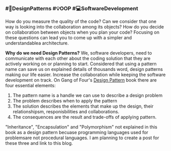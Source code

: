 ### #🧭DesignPatterns #💡OOP #💻SoftwareDevelopment

How do you measure the quality of the code? Can we consider that one way is looking into the collaboration among its objects? How do you decide on collaboration between objects when you plan your code? Focusing on these questions can lead you to come up with a simpler and understandablea architecture.

**Why do we need Design Patterns?**
We, software developers, need to communicate with each other about the coding solution that they are actively working on or planning to start. Considered that using a pattern name can save us on explained details of thousands word, design patterns making our life easier. Increase the collaboration while keeping the software development on track. On Gang of Four's [Design Pattern](https://en.wikipedia.org/wiki/Design_Patterns) book there are four essential elements:
1. The pattern name is a handle we can use to describe a design problem
2. The problem describes when to apply the pattern
3. The solution describes the elements that make up the design, their relationshipsm, responisbilities and collaborations.
4. The consequences are the result and trade-offs of applying pattern.

"Inheritance", "Encapsulation" and "Polymorphism" not explained in this book as a design pattern becuase programming languages used for problemsare not procedural languages. I am planning to create a post for these three and link to this blog.





